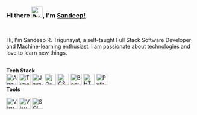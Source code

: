 ### Hi there <img src="https://github.com/TheDudeThatCode/TheDudeThatCode/blob/master/Assets/Hi.gif" alt="Python" width="30px" height="30px">, I'm [Sandeep!](https://github.com/sandyaveas) 

<br />

Hi, I'm Sandeep R. Trigunayat, a self-taught Full Stack Software Developer and Machine-learning enthusiast. I am passionate about technologies and love to learn new things.

<br />
<b>Tech Stack</b>

<br />
<a href="https://angular.io/" title="Angular" rel="nofollow"><img src="https://github.com/get-icon/geticon/raw/master/icons/angular-icon.svg" alt="Angular" width="30px" height="30px" style="max-width:100%;"></a>
<a href="https://www.typescriptlang.org/" title="Typescript" rel="nofollow">  <img src="https://github.com/get-icon/geticon/raw/master/icons/typescript-icon.svg" alt="Typescript" width="30px" height="30px" style="max-width:100%;"></a>
<a href="https://developer.mozilla.org/en-US/docs/Web/JavaScript" title="JavaScript" rel="nofollow"><img src="https://github.com/get-icon/geticon/raw/master/icons/javascript.svg" alt="JavaScript" width="30px" height="30px" style="max-width:100%;"></a>
<a href="https://jquery.com/" title="jQuery" rel="nofollow"><img src="https://github.com/get-icon/geticon/raw/master/icons/jquery-icon.svg" alt="jQuery" width="30px" height="30px" style="max-width:100%;"></a>
<a href="https://www.w3.org/TR/CSS/" title="CSS3" rel="nofollow"><img src="https://github.com/get-icon/geticon/raw/master/icons/css-3.svg" alt="CSS3" width="30px" height="30px" style="max-width:100%;"></a>
<a href="https://getbootstrap.com/" title="Bootstrap" rel="nofollow"><img src="https://github.com/get-icon/geticon/raw/master/icons/bootstrap.svg" alt="Bootstrap" width="30px" height="30px" style="max-width:100%;"></a>
<a href="https://www.w3.org/TR/html5/" title="HTML5" rel="nofollow"><img src="https://github.com/get-icon/geticon/raw/master/icons/html-5.svg" alt="HTML5" width="30px" height="30px" style="max-width:100%;"></a>
<a href="https://www.python.org/" title="Python" rel="nofollow"><img src="https://github.com/get-icon/geticon/raw/master/icons/python.svg" alt="Python" width="30px" height="30px" style="max-width:100%;"></a>


<br/>
<b>Tools</b>
<br/>

<a href="https://visualstudio.microsoft.com/vs" title="Visual Studio" rel="nofollow"><img src="https://img.icons8.com/color/2x/visual-studio-2019.png" alt="Visual Studio" width="30px" height="30px" style="max-width:100%;"></a>
<a href="https://code.visualstudio.com/" title="Visual Studio Code" rel="nofollow"><img src="https://img.icons8.com/fluent/2x/visual-studio-code-2019.png" alt="Visual Studio Code" width="30px" height="30px" style="max-width:100%;"></a>
<a href="https://www.microsoft.com/en-in/sql-server/sql-server-2019" title="SQL Server" rel="nofollow"><img src="https://img.icons8.com/color/2x/microsoft-sql-server.png" alt="SQL Server" width="30px" height="30px" style="max-width:100%;"></a>

